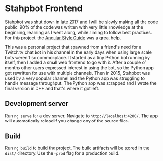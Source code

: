 # Stahpbot Frontend

Stahpbot was shut down in late 2017 and I will be slowly making all the code public. 90% of the code was written with very little knowledge at the beginning, learning as I went along, while aiming to follow best practices. For this project, the [Angular Style Guide](https://angular.io/guide/styleguide) was a great help.

This was a personal project that spawned from a friend's need for a Twitch.tv chat bot in his channel in the early days when using large scale bots weren't so commonplace. It started as a tiny Python bot running by itself, then I added a small web frontend to go with it. After a couple of months other users expressed interest in using the bot, so the Python app got rewritten for use with multiple channels. Then in 2015, Stahpbot was used by a very popular channel and the Python app was struggling to handle message throughput. The Python app was scrapped and I wrote the final version in C++ and that's where it got left.

## Development server
Run `ng serve` for a dev server. Navigate to `http://localhost:4200/`. The app will automatically reload if you change any of the source files.

## Build

Run `ng build` to build the project. The build artifacts will be stored in the `dist/` directory. Use the `-prod` flag for a production build.
